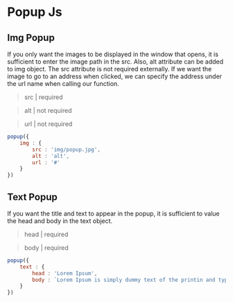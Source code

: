 # Popup Js

## Img Popup
If you only want the images to be displayed in the window that opens, it is sufficient to enter the image path in the src. Also, alt attribute can be added to img object. The src attribute is not required externally. If we want the image to go to an address when clicked, we can specify the address under the url name when calling our function.

> src | required

> alt | not required

> url | not required

```Javascript
popup({
    img : {
        src : 'img/popup.jpg',
        alt : 'alt',
        url : '#'
    }
})
```

## Text Popup
If you want the title and text to appear in the popup, it is sufficient to value the head and body in the text object.

> head | required

> body | required

```Javascript
popup({
    text : {
        head : 'Lorem Ipsum',
        body : `Lorem Ipsum is simply dummy text of the printin and typesetting industry. Lorem Ipsum has been the industry's standard dummy text ever since the 1500s, when an unknown printer took a galley of type and scrambled it to make a type specimen book. <br><br> It has survived not only five centuries, but also the leap into electronic typesetting, remaining essentially unchanged. It was popularised in the 1960s with the release of Letraset sheets containing Lorem Ipsum passages, and more recently with desktop publishing software like Aldus PageMaker including versions of Lorem Ipsum.<br><br> Why do we use it? It is a long established fact that a reader will be distracted by the readable content of a page when looking at its layout. The point of using Lorem Ipsum is that it has a more-or-less normal distribution of letters, as opposed to using 'Content here, content here',<br><br>making it look like readable English. Many desktop publishing packages and web page editors now use Lorem Ipsum as their default model text, and a search for 'lorem ipsum' will uncover many web sites still in their infancy. Various versions have evolved over the years, sometimes by accident, sometimes on purpose (injected humour and the like). Where does it come from? Contrary to popular belief, Lorem Ipsum is not simply random text.<br><br> It has roots in a piece of classical Latin literature from 45 BC, making it over 2000 years old. Richard McClintock, a Latin professor at Hampden-Sydney College in Virginia, looked up one of the more obscure Latin words, consectetur, from a Lorem Ipsum passage, and going through the cites of the word in classical literature, discovered the undoubtable source. Lorem Ipsum comes from sections 1.10.32 and 1.10.33 of "de Finibus Bonorum et Malorum"<br><br> (The Extremes of Good and Evil) by Cicero, written in 45 BC. This book is a treatise on the theory of ethics, very popular during the Renaissance. The first line of Lorem Ipsum, "Lorem ipsum dolor sit amet..", comes from a line in section 1.10.32.`
    }
})
```